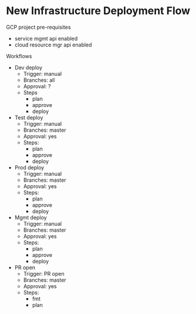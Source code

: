 New Infrastructure Deployment Flow
==================================

GCP project pre-requisites
- service mgmt api enabled
- cloud resource mgr api enabled

Workflows
- Dev deploy
    - Trigger: manual
    - Branches: all
    - Approval: ?
    - Steps
        - plan
        - approve
        - deploy
- Test deploy
    - Trigger: manual
    - Branches: master
    - Approval: yes
    - Steps:
        - plan
        - approve
        - deploy
- Prod deploy
    - Trigger: manual
    - Branches: master
    - Approval: yes
    - Steps:
        - plan
        - approve
        - deploy
- Mgmt deploy
    - Trigger: manual
    - Branches: master
    - Approval: yes
    - Steps:
        - plan
        - approve
        - deploy
- PR open
    - Trigger: PR open
    - Branches: master
    - Approval: yes
    - Steps:
        - fmt
        - plan

